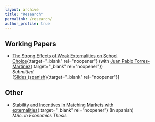 ```yaml
---
layout: archive
title: "Research"
permalink: /research/
author_profile: true
---
```


## Working Papers

* [The Strong Effects of Weak Externalities on School Choice](http://dx.doi.org/10.2139/ssrn.4276906){:target="_blank" rel="noopener"} (with [Juan Pablo Torres-Martínez](https://econ.uchile.cl/es/academico/jutorres){:target="_blank" rel="noopener"})  
_Submitted._                  
    \[[Slides (spanish)](https://www.dropbox.com/scl/fi/8ofrjkjmyyifdhg3ehv80/Slides.pdf?rlkey=6odxwwghi19w65md224ll7fmm&dl=0){:target="_blank" rel="noopener"}\]


## Other

* [Stability and Incentives in Matching Markets with
externalities](https://repositorio.uchile.cl/bitstream/handle/2250/193033/Tesis%20-%20Eduardo%20Duque.pdf?sequence=1&isAllowed=y){:target="_blank" rel="noopener"} (In spanish)                 
    _MSc. in Economics Thesis_    
   

